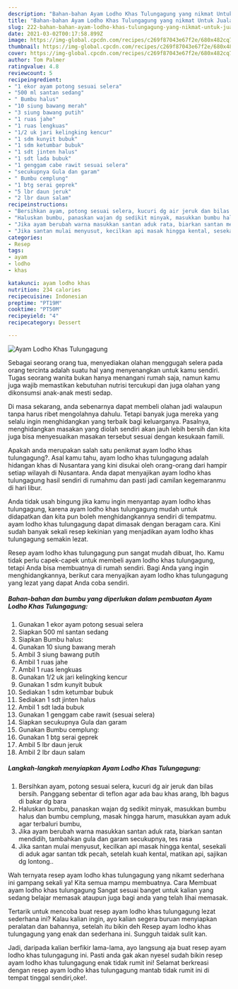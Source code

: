 ```yaml
---
description: "Bahan-bahan Ayam Lodho Khas Tulungagung yang nikmat Untuk Jualan"
title: "Bahan-bahan Ayam Lodho Khas Tulungagung yang nikmat Untuk Jualan"
slug: 222-bahan-bahan-ayam-lodho-khas-tulungagung-yang-nikmat-untuk-jualan
date: 2021-03-02T00:17:58.899Z
image: https://img-global.cpcdn.com/recipes/c269f87043e67f2e/680x482cq70/ayam-lodho-khas-tulungagung-foto-resep-utama.jpg
thumbnail: https://img-global.cpcdn.com/recipes/c269f87043e67f2e/680x482cq70/ayam-lodho-khas-tulungagung-foto-resep-utama.jpg
cover: https://img-global.cpcdn.com/recipes/c269f87043e67f2e/680x482cq70/ayam-lodho-khas-tulungagung-foto-resep-utama.jpg
author: Tom Palmer
ratingvalue: 4.8
reviewcount: 5
recipeingredient:
- "1 ekor ayam potong sesuai selera"
- "500 ml santan sedang"
- " Bumbu halus"
- "10 siung bawang merah"
- "3 siung bawang putih"
- "1 ruas jahe"
- "1 ruas lengkuas"
- "1/2 uk jari kelingking kencur"
- "1 sdm kunyit bubuk"
- "1 sdm ketumbar bubuk"
- "1 sdt jinten halus"
- "1 sdt lada bubuk"
- "1 genggam cabe rawit sesuai selera"
- "secukupnya Gula dan garam"
- " Bumbu cemplung"
- "1 btg serai geprek"
- "5 lbr daun jeruk"
- "2 lbr daun salam"
recipeinstructions:
- "Bersihkan ayam, potong sesuai selera, kucuri dg air jeruk dan bilas bersih. Panggang sebentar di teflon agar ada bau khas arang, lbh bagus di bakar dg bara"
- "Haluskan bumbu, panaskan wajan dg sedikit minyak, masukkan bumbu halus dan bumbu cemplung, masak hingga harum, masukkan ayam aduk agar terbaluri bumbu,"
- "Jika ayam berubah warna masukkan santan aduk rata, biarkan santan mendidih, tambahkan gula dan garam secukupnya, tes rasa"
- "Jika santan mulai menyusut, kecilkan api masak hingga kental, sesekali di aduk agar santan tdk pecah, setelah kuah kental, matikan api, sajikan dg lontong.."
categories:
- Resep
tags:
- ayam
- lodho
- khas

katakunci: ayam lodho khas 
nutrition: 234 calories
recipecuisine: Indonesian
preptime: "PT19M"
cooktime: "PT50M"
recipeyield: "4"
recipecategory: Dessert

---
```



![Ayam Lodho Khas Tulungagung](https://img-global.cpcdn.com/recipes/c269f87043e67f2e/680x482cq70/ayam-lodho-khas-tulungagung-foto-resep-utama.jpg)

Sebagai seorang orang tua, menyediakan olahan menggugah selera pada orang tercinta adalah suatu hal yang menyenangkan untuk kamu sendiri. Tugas seorang  wanita bukan hanya menangani rumah saja, namun kamu juga wajib memastikan kebutuhan nutrisi tercukupi dan juga olahan yang dikonsumsi anak-anak mesti sedap.

Di masa  sekarang, anda sebenarnya dapat membeli olahan jadi walaupun tanpa harus ribet mengolahnya dahulu. Tetapi banyak juga mereka yang selalu ingin menghidangkan yang terbaik bagi keluarganya. Pasalnya, menghidangkan masakan yang diolah sendiri akan jauh lebih bersih dan kita juga bisa menyesuaikan masakan tersebut sesuai dengan kesukaan famili. 



Apakah anda merupakan salah satu penikmat ayam lodho khas tulungagung?. Asal kamu tahu, ayam lodho khas tulungagung adalah hidangan khas di Nusantara yang kini disukai oleh orang-orang dari hampir setiap wilayah di Nusantara. Anda dapat menyajikan ayam lodho khas tulungagung hasil sendiri di rumahmu dan pasti jadi camilan kegemaranmu di hari libur.

Anda tidak usah bingung jika kamu ingin menyantap ayam lodho khas tulungagung, karena ayam lodho khas tulungagung mudah untuk didapatkan dan kita pun boleh menghidangkannya sendiri di tempatmu. ayam lodho khas tulungagung dapat dimasak dengan beragam cara. Kini sudah banyak sekali resep kekinian yang menjadikan ayam lodho khas tulungagung semakin lezat.

Resep ayam lodho khas tulungagung pun sangat mudah dibuat, lho. Kamu tidak perlu capek-capek untuk membeli ayam lodho khas tulungagung, tetapi Anda bisa membuatnya di rumah sendiri. Bagi Anda yang ingin menghidangkannya, berikut cara menyajikan ayam lodho khas tulungagung yang lezat yang dapat Anda coba sendiri.

<!--inarticleads1-->

##### Bahan-bahan dan bumbu yang diperlukan dalam pembuatan Ayam Lodho Khas Tulungagung:

1. Gunakan 1 ekor ayam potong sesuai selera
1. Siapkan 500 ml santan sedang
1. Siapkan  Bumbu halus:
1. Gunakan 10 siung bawang merah
1. Ambil 3 siung bawang putih
1. Ambil 1 ruas jahe
1. Ambil 1 ruas lengkuas
1. Gunakan 1/2 uk jari kelingking kencur
1. Gunakan 1 sdm kunyit bubuk
1. Sediakan 1 sdm ketumbar bubuk
1. Sediakan 1 sdt jinten halus
1. Ambil 1 sdt lada bubuk
1. Gunakan 1 genggam cabe rawit (sesuai selera)
1. Siapkan secukupnya Gula dan garam
1. Gunakan  Bumbu cemplung:
1. Gunakan 1 btg serai geprek
1. Ambil 5 lbr daun jeruk
1. Ambil 2 lbr daun salam




<!--inarticleads2-->

##### Langkah-langkah menyiapkan Ayam Lodho Khas Tulungagung:

1. Bersihkan ayam, potong sesuai selera, kucuri dg air jeruk dan bilas bersih. Panggang sebentar di teflon agar ada bau khas arang, lbh bagus di bakar dg bara
1. Haluskan bumbu, panaskan wajan dg sedikit minyak, masukkan bumbu halus dan bumbu cemplung, masak hingga harum, masukkan ayam aduk agar terbaluri bumbu,
1. Jika ayam berubah warna masukkan santan aduk rata, biarkan santan mendidih, tambahkan gula dan garam secukupnya, tes rasa
1. Jika santan mulai menyusut, kecilkan api masak hingga kental, sesekali di aduk agar santan tdk pecah, setelah kuah kental, matikan api, sajikan dg lontong..




Wah ternyata resep ayam lodho khas tulungagung yang nikamt sederhana ini gampang sekali ya! Kita semua mampu membuatnya. Cara Membuat ayam lodho khas tulungagung Sangat sesuai banget untuk kalian yang sedang belajar memasak ataupun juga bagi anda yang telah lihai memasak.

Tertarik untuk mencoba buat resep ayam lodho khas tulungagung lezat sederhana ini? Kalau kalian ingin, ayo kalian segera buruan menyiapkan peralatan dan bahannya, setelah itu bikin deh Resep ayam lodho khas tulungagung yang enak dan sederhana ini. Sungguh taidak sulit kan. 

Jadi, daripada kalian berfikir lama-lama, ayo langsung aja buat resep ayam lodho khas tulungagung ini. Pasti anda gak akan nyesel sudah bikin resep ayam lodho khas tulungagung enak tidak rumit ini! Selamat berkreasi dengan resep ayam lodho khas tulungagung mantab tidak rumit ini di tempat tinggal sendiri,oke!.

